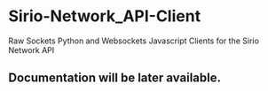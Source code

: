 # Sirio-Network_API-Client
Raw Sockets Python and Websockets Javascript Clients for the Sirio Network API

## Documentation will be later available.
